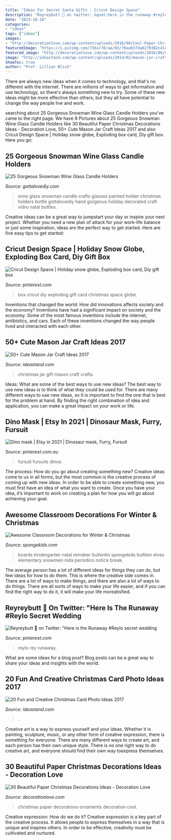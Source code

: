 ```yaml
---
title: "Ideas For Secret Santa Gifts : Cricut Design Space"
description: "Reyreybutt 🦋 on twitter: &quot;here is the runaway #reylo secret wedding"
date: "2023-10-24"
categories:
- "ideas"
tags: ["ideas"]
images:
- "http://decorationlove.com/wp-content/uploads/2016/09/Cool-Paper-Christmas-Ornaments.jpg"
featuredImage: "https://i.pinimg.com/736x/70/aa/03/70aa037da0279382c41ce514364e2411.jpg"
featured_image: "http://decorationlove.com/wp-content/uploads/2016/09/Cool-Paper-Christmas-Ornaments.jpg"
image: "http://ideastand.com/wp-content/uploads/2014/02/mason-jar-crafts/christmas-food-gift-13.jpg"
ShowToc: true
author: "Prof. Lillian Blick"
---
```



There are always new ideas when it comes to technology, and that's no different with the internet. There are millions of ways to get information and use technology, so there's always something new to try. Some of these new ideas might be more effective than others, but they all have potential to change the way people live and work.

	

		
searching about 25 Gorgeous Snowman Wine Glass Candle Holders you've came to the right page. We have 8 Pictures about 25 Gorgeous Snowman Wine Glass Candle Holders like 30 Beautiful Paper Christmas Decorations Ideas - Decoration Love, 50+ Cute Mason Jar Craft Ideas 2017 and also Cricut Design Space | Holiday snow globe, Exploding box card, Diy gift box. Here you go:
		
    
## 25 Gorgeous Snowman Wine Glass Candle Holders

<img loading=lazy src="http://www.gottalovediy.com/wp-content/uploads/2015/12/411.jpg" onerror="this.onerror=null;this.src='https://tse4.mm.bing.net/th?id=OIP.GfZ81tbtGjM6q3lLAj9oYQHaJ3&amp;pid=15.1';" alt="25 Gorgeous Snowman Wine Glass Candle Holders">

_Source: gottalovediy.com_

>wine glass snowman candle crafts glasses painted holder christmas holders bottle gottalovediy hand gorgeous holiday decorated craft vidro natal bottles. 

	

Creative ideas can be a great way to jumpstart your day or inspire your next project. Whether you need a new plan of attack for your work-life balance or just some inspiration, ideas are the perfect way to get started. Here are five easy tips to get started: 

    
## Cricut Design Space | Holiday Snow Globe, Exploding Box Card, Diy Gift Box

<img loading=lazy src="https://i.pinimg.com/736x/70/aa/03/70aa037da0279382c41ce514364e2411.jpg" onerror="this.onerror=null;this.src='https://tse1.mm.bing.net/th?id=OIP.VkkyYX9Gez5Q92H_q1v6NAHaE8&amp;pid=15.1';" alt="Cricut Design Space | Holiday snow globe, Exploding box card, Diy gift box">

_Source: pinterest.com_

>box cricut diy exploding gift card christmas space globe. 

	

Inventions that changed the world: How did innovations affects society and the economy?
Inventions have had a significant impact on society and the economy. Some of the most famous inventions include the internet, antibiotics, and cars. Each of these inventions changed the way people lived and interacted with each other.

    
## 50+ Cute Mason Jar Craft Ideas 2017

<img loading=lazy src="http://ideastand.com/wp-content/uploads/2014/02/mason-jar-crafts/christmas-food-gift-13.jpg" onerror="this.onerror=null;this.src='https://tse1.mm.bing.net/th?id=OIP.IOWvQxpGKOKAEkRgncZulQHaHa&amp;pid=15.1';" alt="50+ Cute Mason Jar Craft Ideas 2017">

_Source: ideastand.com_

>christmas jar gift mason craft crafts. 

	

Ideas: What are some of the best ways to use new ideas?
The best way to use new ideas is to think of what they could be used for. There are many different ways to use new ideas, so it is important to find the one that is best for the problem at hand. By finding the right combination of idea and application, you can make a great impact on your work or life.

    
## Dino Mask | Etsy In 2021 | Dinosaur Mask, Furry, Fursuit

<img loading=lazy src="https://i.pinimg.com/736x/de/d7/96/ded796d489f8ea32e79961899cbb9f6e.jpg" onerror="this.onerror=null;this.src='https://tse3.mm.bing.net/th?id=OIP.UNugYWANbSxaUKjwj0gKnwHaJ3&amp;pid=15.1';" alt="Dino mask | Etsy in 2021 | Dinosaur mask, Furry, Fursuit">

_Source: pinterest.com.au_

>fursuit fursuits dinos. 

	

The process: How do you go about creating something new?
Creative ideas come to us in all forms, but the most common is the creative process of coming up with new ideas. In order to be able to create something new, you must first have an idea of what you want to create. Once you have your idea, it’s important to work on creating a plan for how you will go about achieving your goal.

    
## Awesome Classroom Decorations For Winter &amp; Christmas

<img loading=lazy src="https://spongekids.com/wp-content/uploads/2016/11/1-christmas-bulletin-board-ideas-thumb.jpg" onerror="this.onerror=null;this.src='https://tse3.mm.bing.net/th?id=OIP.1HnqEbdO0079Kp5W_cLmEQHaHa&amp;pid=15.1';" alt="Awesome Classroom Decorations for Winter &amp; Christmas">

_Source: spongekids.com_

>boards kindergarten natal reindeer bullentin spongekids bulliten elves elementary snowmen nida periodico notice break. 

	

The average person has a lot of different ideas for things they can do, but few ideas for how to do them. This is where the creative side comes in. There are a lot of ways to make things, and there are also a lot of ways to do things. There are all sorts of ways to make your life easier, and if you can find the right way to do it, it will make your life moreatisfied.

    
## Reyreybutt 🦋 On Twitter: &quot;Here Is The Runaway #Reylo Secret Wedding

<img loading=lazy src="https://i.pinimg.com/736x/86/9b/85/869b8554bcc1fe3224c3249e35399072.jpg" onerror="this.onerror=null;this.src='https://tse1.mm.bing.net/th?id=OIP.jHToMcF1XK7o85s7lTQ3qQHaJ3&amp;pid=15.1';" alt="Reyreybutt 🦋 on Twitter: &quot;Here is the Runaway #Reylo secret wedding">

_Source: pinterest.com_

>reylo rey runaway. 

	

What are some ideas for a blog post?
Blog posts can be a great way to share your ideas and insights with the world.

    
## 20 Fun And Creative Christmas Card Photo Ideas 2017

<img loading=lazy src="https://ideastand.com/wp-content/uploads/2015/09/1-christmas-card-photo-ideas.jpg" onerror="this.onerror=null;this.src='https://tse1.mm.bing.net/th?id=OIP.bwZLfbRF7NIqyYcqYspJXQHaLy&amp;pid=15.1';" alt="20 Fun and Creative Christmas Card Photo Ideas 2017">

_Source: ideastand.com_

>. 

	

Creative art is a way to express yourself and your ideas. Whether it is painting, sculpture, music, or any other form of creative expression, there is something for everyone. There are many different ways to create art, and each person has their own unique style. There is no one right way to do creative art, and everyone should find their own way toexpress themselves.

    
## 30 Beautiful Paper Christmas Decorations Ideas - Decoration Love

<img loading=lazy src="http://decorationlove.com/wp-content/uploads/2016/09/Cool-Paper-Christmas-Ornaments.jpg" onerror="this.onerror=null;this.src='https://tse3.mm.bing.net/th?id=OIP.IxjALUv3heJQc8Pk9UTYzAHaLG&amp;pid=15.1';" alt="30 Beautiful Paper Christmas Decorations Ideas - Decoration Love">

_Source: decorationlove.com_

>christmas paper decorations ornaments decoration cool. 

	

Creative expression: How do we do it?
Creative expression is a key part of the creative process. It allows people to express themselves in a way that is unique and inspires others. In order to be effective, creativity must be cultivated and nurtured.

